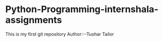 # Python-Programming-internshala-assignments
This is my first git repository
Author:--Tushar Tailor
